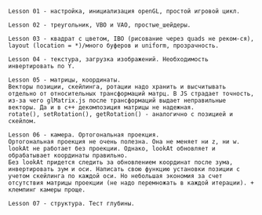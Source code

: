     Lesson 01 - настройка, инициализация openGL, простой игровой цикл.

    Lesson 02 - треугольник, VBO и VAO, простые_шейдеры.
    
    Lesson 03 - квадрат с цветом, IBO (рисование через quads не реком-ся), layout (location = *)/много буферов и uniform, прозрачность.

    Lesson 04 - текстура, загрузка изображений. Необходимость инвертировать по Y.

    Lesson 05 - матрицы, координаты.
    Векторы позиции, скейлинга, ротации надо хранить и высчитывать отдельно от относительных трансформаций матрц. В JS страдает точность, из-за чего glMatrix.js после трансформаций выдает неправильные векторы. Да и в с++ декомпозиция матрицы не надежная.
    rotate(), setRotation(), getRotation() - аналогично с позицией и скейлом.

    Lesson 06 - камера. Ортогональная проекция.
    Ортогональная проекция не очень полезна. Она не меняет ни z, ни w. lookAt не работает без проекции. Однако, lookAt обновляет и обрабатывает координаты правильно.
    Без lookAt придется следить за обновлением координат после зума, инвертировать зум и оси. Написать свою функцию установки позиции с учетом скейлинга по каждой оси. Но небольшая экономия за счет отсутствия матрицы проекции (не надо перемножать в каждой итерации). + клемпинг камеры проще.

    Lesson 07 - структура. Тест глубины.